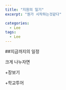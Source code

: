 ```yaml
---
title: "지원의 일기"
excerpt: "뭔가 시작하는것같다"

categories:
  - Lee
tags:
  - Lee
---
```


##지금까지의 일정

크게 나누자면

+장보기

+학교투어

